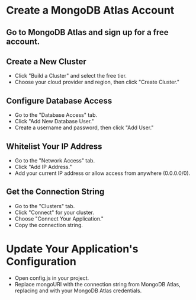  # Create a MongoDB Atlas Account
 ## Go to MongoDB Atlas and sign up for a free account.
## Create a New Cluster
- Click "Build a Cluster" and select the free tier.
- Choose your cloud provider and region, then click "Create Cluster."
## Configure Database Access
- Go to the "Database Access" tab.
- Click "Add New Database User."
- Create a username and password, then click "Add User."
## Whitelist Your IP Address
- Go to the "Network Access" tab.
- Click "Add IP Address."
- Add your current IP address or allow access from anywhere (0.0.0.0/0).
## Get the Connection String
- Go to the "Clusters" tab.
- Click "Connect" for your cluster.
- Choose "Connect Your Application."
- Copy the connection string.
# Update Your Application's Configuration
- Open config.js in your project.
- Replace mongoURI with the connection string from MongoDB Atlas, replacing <username> and <password> with your MongoDB Atlas credentials.

